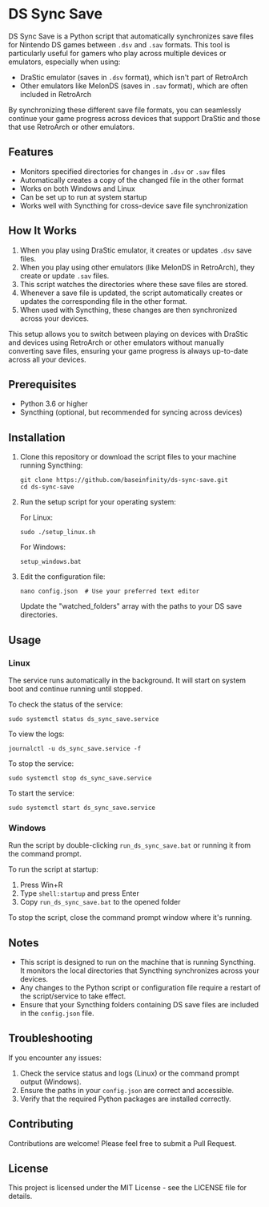 # DS Sync Save

DS Sync Save is a Python script that automatically synchronizes save files for Nintendo DS games between `.dsv` and `.sav` formats. This tool is particularly useful for gamers who play across multiple devices or emulators, especially when using:

- DraStic emulator (saves in `.dsv` format), which isn't part of RetroArch
- Other emulators like MelonDS (saves in `.sav` format), which are often included in RetroArch

By synchronizing these different save file formats, you can seamlessly continue your game progress across devices that support DraStic and those that use RetroArch or other emulators.

## Features

- Monitors specified directories for changes in `.dsv` or `.sav` files
- Automatically creates a copy of the changed file in the other format
- Works on both Windows and Linux
- Can be set up to run at system startup
- Works well with Syncthing for cross-device save file synchronization

## How It Works

1. When you play using DraStic emulator, it creates or updates `.dsv` save files.
2. When you play using other emulators (like MelonDS in RetroArch), they create or update `.sav` files.
3. This script watches the directories where these save files are stored.
4. Whenever a save file is updated, the script automatically creates or updates the corresponding file in the other format.
5. When used with Syncthing, these changes are then synchronized across your devices.

This setup allows you to switch between playing on devices with DraStic and devices using RetroArch or other emulators without manually converting save files, ensuring your game progress is always up-to-date across all your devices.

## Prerequisites

- Python 3.6 or higher
- Syncthing (optional, but recommended for syncing across devices)

## Installation

1. Clone this repository or download the script files to your machine running Syncthing:

   ```
   git clone https://github.com/baseinfinity/ds-sync-save.git
   cd ds-sync-save
   ```

2. Run the setup script for your operating system:

   For Linux:
   ```
   sudo ./setup_linux.sh
   ```

   For Windows:
   ```
   setup_windows.bat
   ```

3. Edit the configuration file:

   ```
   nano config.json  # Use your preferred text editor
   ```

   Update the "watched_folders" array with the paths to your DS save directories.

## Usage

### Linux

The service runs automatically in the background. It will start on system boot and continue running until stopped.

To check the status of the service:

```
sudo systemctl status ds_sync_save.service
```

To view the logs:

```
journalctl -u ds_sync_save.service -f
```

To stop the service:

```
sudo systemctl stop ds_sync_save.service
```

To start the service:

```
sudo systemctl start ds_sync_save.service
```

### Windows

Run the script by double-clicking `run_ds_sync_save.bat` or running it from the command prompt.

To run the script at startup:
1. Press Win+R
2. Type `shell:startup` and press Enter
3. Copy `run_ds_sync_save.bat` to the opened folder

To stop the script, close the command prompt window where it's running.

## Notes

- This script is designed to run on the machine that is running Syncthing. It monitors the local directories that Syncthing synchronizes across your devices.
- Any changes to the Python script or configuration file require a restart of the script/service to take effect.
- Ensure that your Syncthing folders containing DS save files are included in the `config.json` file.

## Troubleshooting

If you encounter any issues:

1. Check the service status and logs (Linux) or the command prompt output (Windows).
2. Ensure the paths in your `config.json` are correct and accessible.
3. Verify that the required Python packages are installed correctly.

## Contributing

Contributions are welcome! Please feel free to submit a Pull Request.

## License

This project is licensed under the MIT License - see the LICENSE file for details.
